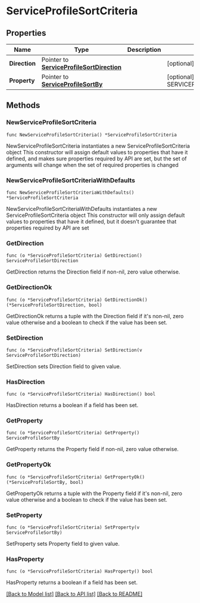 # ServiceProfileSortCriteria

## Properties

Name | Type | Description | Notes
------------ | ------------- | ------------- | -------------
**Direction** | Pointer to [**ServiceProfileSortDirection**](ServiceProfileSortDirection.md) |  | [optional] [default to SERVICEPROFILESORTDIRECTION_DESC]
**Property** | Pointer to [**ServiceProfileSortBy**](ServiceProfileSortBy.md) |  | [optional] [default to SERVICEPROFILESORTBY_CHANGE_LOG_UPDATED_DATE_TIME]

## Methods

### NewServiceProfileSortCriteria

`func NewServiceProfileSortCriteria() *ServiceProfileSortCriteria`

NewServiceProfileSortCriteria instantiates a new ServiceProfileSortCriteria object
This constructor will assign default values to properties that have it defined,
and makes sure properties required by API are set, but the set of arguments
will change when the set of required properties is changed

### NewServiceProfileSortCriteriaWithDefaults

`func NewServiceProfileSortCriteriaWithDefaults() *ServiceProfileSortCriteria`

NewServiceProfileSortCriteriaWithDefaults instantiates a new ServiceProfileSortCriteria object
This constructor will only assign default values to properties that have it defined,
but it doesn't guarantee that properties required by API are set

### GetDirection

`func (o *ServiceProfileSortCriteria) GetDirection() ServiceProfileSortDirection`

GetDirection returns the Direction field if non-nil, zero value otherwise.

### GetDirectionOk

`func (o *ServiceProfileSortCriteria) GetDirectionOk() (*ServiceProfileSortDirection, bool)`

GetDirectionOk returns a tuple with the Direction field if it's non-nil, zero value otherwise
and a boolean to check if the value has been set.

### SetDirection

`func (o *ServiceProfileSortCriteria) SetDirection(v ServiceProfileSortDirection)`

SetDirection sets Direction field to given value.

### HasDirection

`func (o *ServiceProfileSortCriteria) HasDirection() bool`

HasDirection returns a boolean if a field has been set.

### GetProperty

`func (o *ServiceProfileSortCriteria) GetProperty() ServiceProfileSortBy`

GetProperty returns the Property field if non-nil, zero value otherwise.

### GetPropertyOk

`func (o *ServiceProfileSortCriteria) GetPropertyOk() (*ServiceProfileSortBy, bool)`

GetPropertyOk returns a tuple with the Property field if it's non-nil, zero value otherwise
and a boolean to check if the value has been set.

### SetProperty

`func (o *ServiceProfileSortCriteria) SetProperty(v ServiceProfileSortBy)`

SetProperty sets Property field to given value.

### HasProperty

`func (o *ServiceProfileSortCriteria) HasProperty() bool`

HasProperty returns a boolean if a field has been set.


[[Back to Model list]](../README.md#documentation-for-models) [[Back to API list]](../README.md#documentation-for-api-endpoints) [[Back to README]](../README.md)


